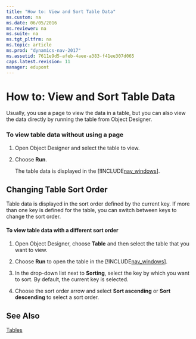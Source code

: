 ```yaml
---
title: "How to: View and Sort Table Data"
ms.custom: na
ms.date: 06/05/2016
ms.reviewer: na
ms.suite: na
ms.tgt_pltfrm: na
ms.topic: article
ms.prod: "dynamics-nav-2017"
ms.assetid: 7611e9d5-afeb-4aee-a383-f41ee307d065
caps.latest.revision: 11
manager: edupont
---
```

# How to: View and Sort Table Data
Usually, you use a page to view the data in a table, but you can also view the data directly by running the table from Object Designer.  

### To view table data without using a page  

1.  Open Object Designer and select the table to view.  

2.  Choose **Run**.  

     The table data is displayed in the [!INCLUDE[nav_windows](includes/nav_windows_md.md)].  

## Changing Table Sort Order  
 Table data is displayed in the sort order defined by the current key. If more than one key is defined for the table, you can switch between keys to change the sort order.  

#### To view table data with a different sort order  

1.  Open Object Designer, choose **Table** and then select the table that you want to view.  

2.  Choose **Run** to open the table in the [!INCLUDE[nav_windows](includes/nav_windows_md.md)].  

3.  In the drop-down list next to **Sorting**, select the key by which you want to sort. By default, the current key is selected.  

4.  Choose the sort order arrow and select **Sort ascending** or **Sort descending** to select a sort order.  

## See Also  
 [Tables](Tables.md)

